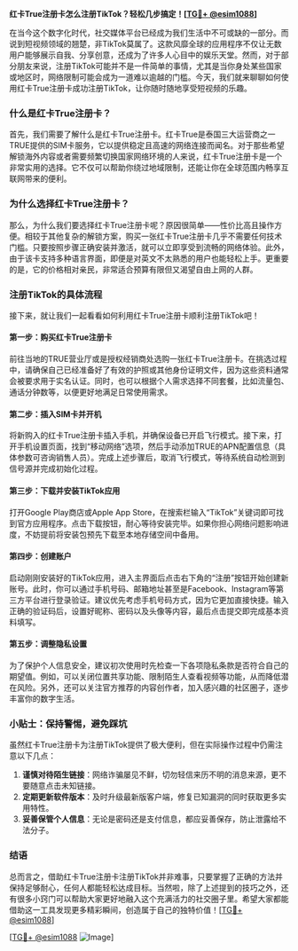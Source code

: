 **红卡True注册卡怎么注册TikTok？轻松几步搞定！[[TG💪+ @esim1088](https://t.me/s/esim1088)]**

在当今这个数字化时代，社交媒体平台已经成为我们生活中不可或缺的一部分。而说到短视频领域的翘楚，非TikTok莫属了。这款风靡全球的应用程序不仅让无数用户能够展示自我、分享创意，还成为了许多人心目中的娱乐天堂。然而，对于部分朋友来说，注册TikTok可能并不是一件简单的事情，尤其是当你身处某些国家或地区时，网络限制可能会成为一道难以逾越的门槛。今天，我们就来聊聊如何使用红卡True注册卡成功注册TikTok，让你随时随地享受短视频的乐趣。

### 什么是红卡True注册卡？

首先，我们需要了解什么是红卡True注册卡。红卡True是泰国三大运营商之一TRUE提供的SIM卡服务，它以提供稳定且高速的网络连接而闻名。对于那些希望解锁海外内容或者需要频繁切换国家网络环境的人来说，红卡True注册卡是一个非常实用的选择。它不仅可以帮助你绕过地域限制，还能让你在全球范围内畅享互联网带来的便利。

### 为什么选择红卡True注册卡？

那么，为什么我们要选择红卡True注册卡呢？原因很简单——性价比高且操作方便。相较于其他复杂的解锁方案，购买一张红卡True注册卡几乎不需要任何技术门槛。只要按照步骤正确安装并激活，就可以立即享受到流畅的网络体验。此外，由于该卡支持多种语言界面，即便是对英文不太熟悉的用户也能轻松上手。更重要的是，它的价格相对亲民，非常适合预算有限但又渴望自由上网的人群。

### 注册TikTok的具体流程

接下来，就让我们一起看看如何利用红卡True注册卡顺利注册TikTok吧！

#### 第一步：购买红卡True注册卡
前往当地的TRUE营业厅或是授权经销商处选购一张红卡True注册卡。在挑选过程中，请确保自己已经准备好了有效的护照或其他身份证明文件，因为这些资料通常会被要求用于实名认证。同时，也可以根据个人需求选择不同套餐，比如流量包、通话分钟数等，以便更好地满足日常使用需求。

#### 第二步：插入SIM卡并开机
将新购入的红卡True注册卡插入手机，并确保设备已开启飞行模式。接下来，打开手机设置页面，找到“移动网络”选项，然后手动添加TRUE的APN配置信息（具体参数可咨询销售人员）。完成上述步骤后，取消飞行模式，等待系统自动检测到信号源并完成初始化过程。

#### 第三步：下载并安装TikTok应用
打开Google Play商店或Apple App Store，在搜索栏输入“TikTok”关键词即可找到官方应用程序。点击下载按钮，耐心等待安装完毕。如果你担心网络问题影响进度，不妨提前将安装包预先下载至本地存储空间中备用。

#### 第四步：创建账户
启动刚刚安装好的TikTok应用，进入主界面后点击右下角的“注册”按钮开始创建新账号。此时，你可以通过手机号码、邮箱地址甚至是Facebook、Instagram等第三方平台进行登录验证。建议优先考虑手机号码方式，因为它更加直接快捷。输入正确的验证码后，设置好昵称、密码以及头像等内容，最后点击提交即完成基本资料填写。

#### 第五步：调整隐私设置
为了保护个人信息安全，建议初次使用时先检查一下各项隐私条款是否符合自己的期望值。例如，可以关闭位置共享功能、限制陌生人查看视频等功能，从而降低潜在风险。另外，还可以关注官方推荐的内容创作者，加入感兴趣的社区圈子，逐步丰富你的数字生活。

### 小贴士：保持警惕，避免踩坑

虽然红卡True注册卡为注册TikTok提供了极大便利，但在实际操作过程中仍需注意以下几点：

1. **谨慎对待陌生链接**：网络诈骗屡见不鲜，切勿轻信来历不明的消息来源，更不要随意点击未知链接。
2. **定期更新软件版本**：及时升级最新版客户端，修复已知漏洞的同时获取更多实用特性。
3. **妥善保管个人信息**：无论是密码还是支付信息，都应妥善保存，防止泄露给不法分子。

### 结语

总而言之，借助红卡True注册卡注册TikTok并非难事，只要掌握了正确的方法并保持足够耐心，任何人都能轻松达成目标。当然啦，除了上述提到的技巧之外，还有很多小窍门可以帮助大家更好地融入这个充满活力的社交圈子里。希望大家都能借助这一工具发现更多精彩瞬间，创造属于自己的独特价值！[[TG💪+ @esim1088](https://t.me/s/esim1088)]

[[TG💪+ @esim1088](https://t.me/s/esim1088) ![Image](https://i.postimg.cc/4NQfJmqS/Snipaste-2025-05-13-00-14-12.png)]